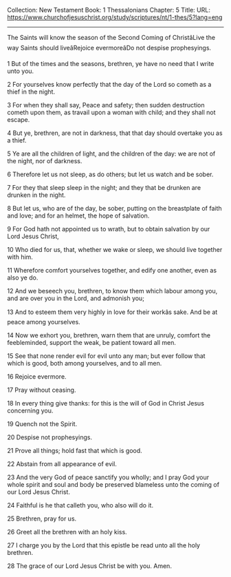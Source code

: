 Collection: New Testament
Book: 1 Thessalonians
Chapter: 5
Title: 
URL: https://www.churchofjesuschrist.org/study/scriptures/nt/1-thes/5?lang=eng

---

The Saints will know the season of the Second Coming of ChristâLive the way Saints should liveâRejoice evermoreâDo not despise prophesyings.

1 But of the times and the seasons, brethren, ye have no need that I write unto you.

2 For yourselves know perfectly that the day of the Lord so cometh as a thief in the night.

3 For when they shall say, Peace and safety; then sudden destruction cometh upon them, as travail upon a woman with child; and they shall not escape.

4 But ye, brethren, are not in darkness, that that day should overtake you as a thief.

5 Ye are all the children of light, and the children of the day: we are not of the night, nor of darkness.

6 Therefore let us not sleep, as do others; but let us watch and be sober.

7 For they that sleep sleep in the night; and they that be drunken are drunken in the night.

8 But let us, who are of the day, be sober, putting on the breastplate of faith and love; and for an helmet, the hope of salvation.

9 For God hath not appointed us to wrath, but to obtain salvation by our Lord Jesus Christ,

10 Who died for us, that, whether we wake or sleep, we should live together with him.

11 Wherefore comfort yourselves together, and edify one another, even as also ye do.

12 And we beseech you, brethren, to know them which labour among you, and are over you in the Lord, and admonish you;

13 And to esteem them very highly in love for their workâs sake. And be at peace among yourselves.

14 Now we exhort you, brethren, warn them that are unruly, comfort the feebleminded, support the weak, be patient toward all men.

15 See that none render evil for evil unto any man; but ever follow that which is good, both among yourselves, and to all men.

16 Rejoice evermore.

17 Pray without ceasing.

18 In every thing give thanks: for this is the will of God in Christ Jesus concerning you.

19 Quench not the Spirit.

20 Despise not prophesyings.

21 Prove all things; hold fast that which is good.

22 Abstain from all appearance of evil.

23 And the very God of peace sanctify you wholly; and I pray God your whole spirit and soul and body be preserved blameless unto the coming of our Lord Jesus Christ.

24 Faithful is he that calleth you, who also will do it.

25 Brethren, pray for us.

26 Greet all the brethren with an holy kiss.

27 I charge you by the Lord that this epistle be read unto all the holy brethren.

28 The grace of our Lord Jesus Christ be with you. Amen.
